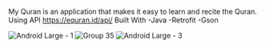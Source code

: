 My Quran is an application that makes it easy to learn and recite the Quran.
Using API https://equran.id/api/
Built With
-Java 
-Retrofit
-Gson

![Android Large - 1](https://user-images.githubusercontent.com/82995911/187061768-1fd00ce6-44e9-4420-8fd6-6954d6e6b47f.png) ![Group 35](https://user-images.githubusercontent.com/82995911/187061787-774b55cd-fa7f-4edf-ba6e-c074dac1c3bc.png) ![Android Large - 3](https://user-images.githubusercontent.com/82995911/187061791-ce6a2d8d-e9f9-4659-9c73-917e8dd2ed3c.png)
